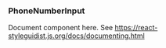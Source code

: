 ### PhoneNumberInput

Document component here. See https://react-styleguidist.js.org/docs/documenting.html